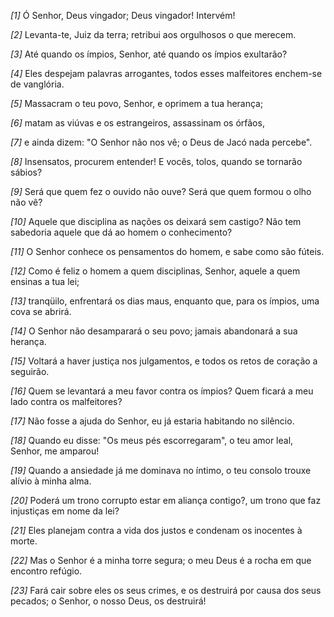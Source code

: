 *[1]* Ó Senhor, Deus vingador; Deus vingador! Intervém!

*[2]* Levanta-te, Juiz da terra; retribui aos orgulhosos o que merecem.

*[3]* Até quando os ímpios, Senhor, até quando os ímpios exultarão?

*[4]* Eles despejam palavras arrogantes, todos esses malfeitores enchem-se de vanglória.

*[5]* Massacram o teu povo, Senhor, e oprimem a tua herança;

*[6]* matam as viúvas e os estrangeiros, assassinam os órfãos,

*[7]* e ainda dizem: "O Senhor não nos vê; o Deus de Jacó nada percebe".

*[8]* Insensatos, procurem entender! E vocês, tolos, quando se tornarão sábios?

*[9]* Será que quem fez o ouvido não ouve? Será que quem formou o olho não vê?

*[10]* Aquele que disciplina as nações os deixará sem castigo? Não tem sabedoria aquele que dá ao homem o conhecimento?

*[11]* O Senhor conhece os pensamentos do homem, e sabe como são fúteis.

*[12]* Como é feliz o homem a quem disciplinas, Senhor, aquele a quem ensinas a tua lei;

*[13]* tranqüilo, enfrentará os dias maus, enquanto que, para os ímpios, uma cova se abrirá.

*[14]* O Senhor não desamparará o seu povo; jamais abandonará a sua herança.

*[15]* Voltará a haver justiça nos julgamentos, e todos os retos de coração a seguirão.

*[16]* Quem se levantará a meu favor contra os ímpios? Quem ficará a meu lado contra os malfeitores?

*[17]* Não fosse a ajuda do Senhor, eu já estaria habitando no silêncio.

*[18]* Quando eu disse: "Os meus pés escorregaram", o teu amor leal, Senhor, me amparou!

*[19]* Quando a ansiedade já me dominava no íntimo, o teu consolo trouxe alívio à minha alma.

*[20]* Poderá um trono corrupto estar em aliança contigo?, um trono que faz injustiças em nome da lei?

*[21]* Eles planejam contra a vida dos justos e condenam os inocentes à morte.

*[22]* Mas o Senhor é a minha torre segura; o meu Deus é a rocha em que encontro refúgio.

*[23]* Fará cair sobre eles os seus crimes, e os destruirá por causa dos seus pecados; o Senhor, o nosso Deus, os destruirá!

